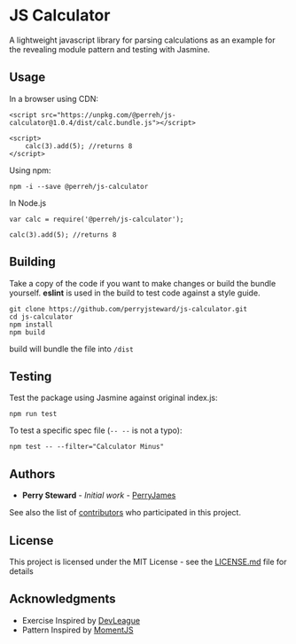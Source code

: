 # JS Calculator

A lightweight javascript library for parsing calculations as an example for the revealing module pattern and testing with Jasmine.


## Usage

In a browser using CDN:
```
<script src="https://unpkg.com/@perreh/js-calculator@1.0.4/dist/calc.bundle.js"></script>

<script>
    calc(3).add(5); //returns 8
</script>
```

Using npm:
```
npm -i --save @perreh/js-calculator
```

In Node.js
```
var calc = require('@perreh/js-calculator');

calc(3).add(5); //returns 8
```

## Building

Take a copy of the code if you want to make changes or build the bundle yourself. **eslint** is used in the build to test code against a style guide.

```
git clone https://github.com/perryjsteward/js-calculator.git
cd js-calculator
npm install
npm build
```

build will bundle the file into `/dist`

## Testing

Test the package using Jasmine against original index.js:

```
npm run test
```

To test a specific spec file (`-- --` is not a typo):

```
npm test -- --filter="Calculator Minus"
```

## Authors

* **Perry Steward** - *Initial work* - [PerryJames](https://github.com/perryjsteward)

See also the list of [contributors](https://github.com/perryjsteward/js-calculator/graphs/contributors) who participated in this project.

## License

This project is licensed under the MIT License - see the [LICENSE.md](LICENSE.md) file for details

## Acknowledgments

* Exercise Inspired by [DevLeague](https://github.com/devleague/js-calculator)
* Pattern Inspired by [MomentJS](https://github.com/moment/moment/)
